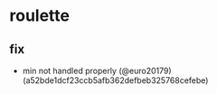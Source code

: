 # roulette

## fix

* min not handled properly (@euro20179) (a52bde1dcf23ccb5afb362defbeb325768cefebe)


